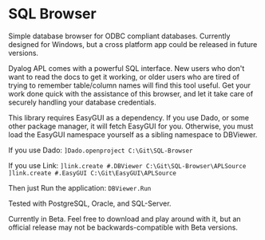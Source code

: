 # SQL Browser
Simple database browser for ODBC compliant databases. Currently designed for Windows, but a cross platform app could be released in future versions. 

Dyalog APL comes with a powerful SQL interface. New users who don't want to read the docs to get it working, or older users who are tired of trying to remember table/column names will find this tool useful. Get your work done quick with the assistance of this browser, and let it take care of securely handling your database credentials. 

This library requires EasyGUI as a dependency. If you use Dado, or some other package manager, it will fetch EasyGUI for you. Otherwise, you must load the EasyGUI namespace yourself as a sibling namespace to DBViewer. 

If you use Dado:
`]Dado.openproject C:\Git\SQL-Browser`

If you use Link:
`]link.create #.DBViewer C:\Git\SQL-Browser\APLSource`
`]link.create #.EasyGUI C:\Git\EasyGUI\APLSource`

Then just Run the application:
`DBViewer.Run`

Tested with PostgreSQL, Oracle, and SQL-Server.

Currently in Beta. Feel free to download and play around with it, but an official release may not be backwards-compatible with Beta versions.
